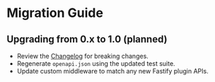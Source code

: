 # Migration Guide

## Upgrading from 0.x to 1.0 (planned)
- Review the [Changelog](changelog.md) for breaking changes.
- Regenerate `openapi.json` using the updated test suite.
- Update custom middleware to match any new Fastify plugin APIs.
